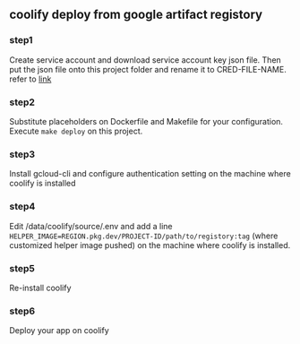 ## coolify deploy from google artifact registory
### step1
Create service account and download service account key json file.
Then put the json file onto this project folder and rename it to CRED-FILE-NAME.
refer to 
[link](https://medium.com/@sbkapelner/building-and-pushing-to-artifact-registry-with-github-actions-7027b3e443c1)

### step2
Substitute placeholders on Dockerfile and Makefile for your configuration.
Execute
`make deploy`
on this project.

### step3
Install gcloud-cli and configure authentication setting on the machine where coolify is installed

### step4 
Edit /data/coolify/source/.env and add a line
`HELPER_IMAGE=REGION.pkg.dev/PROJECT-ID/path/to/registory:tag`
(where customized helper image pushed)
on the machine where coolify is installed.

### step5
Re-install coolify

### step6
Deploy your app on coolify
